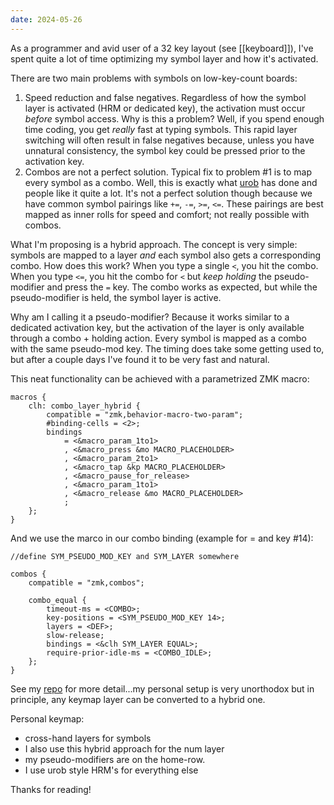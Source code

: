 ```yaml
---
date: 2024-05-26
---
```

As a programmer and avid user of a 32 key layout (see [[keyboard]]), I've spent quite a lot of time optimizing my symbol layer and how it's activated. 

There are two main problems with symbols on low-key-count boards:

1. Speed reduction and false negatives. Regardless of how the symbol layer is activated (HRM or dedicated key), the activation must occur *before* symbol access. Why is this a problem? Well, if you spend enough time coding, you get *really* fast at typing symbols. This rapid layer switching will often result in false negatives because, unless you have unnatural consistency, the symbol key could be pressed prior to the activation key. 
	<br/>
1. Combos are not a perfect solution. Typical fix to problem #1 is to map every symbol as a combo. Well, this is exactly what [urob](https://github.com/urob/zmk-config) has done and people like it quite a lot. It's not a perfect solution though because we have common symbol pairings like `+=`, `-=`, `>=`, `<=`. These pairings are best mapped as inner rolls for speed and comfort; not really possible with combos. 

What I'm proposing is a hybrid approach. The concept is very simple: symbols are mapped to a layer *and* each symbol also gets a corresponding combo. How does this work? When you type a single `<`, you hit the combo. When you type `<=`, you hit the combo for `<` but *keep holding* the pseudo-modifier and press the `=` key. The combo works as expected, but while the pseudo-modifier is held, the symbol layer is active. 

Why am I calling it a pseudo-modifier? Because it works similar to a dedicated activation key, but the activation of the layer is only available through a combo + holding action. Every symbol is mapped as a combo with the same pseudo-mod key. The timing does take some getting used to, but after a couple days I've found it to be very fast and natural. 

This neat functionality can be achieved with a parametrized ZMK macro:
```
macros {
	clh: combo_layer_hybrid {
		compatible = "zmk,behavior-macro-two-param";
		#binding-cells = <2>;
		bindings
			= <&macro_param_1to1>
			, <&macro_press &mo MACRO_PLACEHOLDER>
			, <&macro_param_2to1>
			, <&macro_tap &kp MACRO_PLACEHOLDER>
			, <&macro_pause_for_release>
			, <&macro_param_1to1>
			, <&macro_release &mo MACRO_PLACEHOLDER>
			;
	};
}
```

And we use the marco in our combo binding (example for = and key #14):
```
//define SYM_PSEUDO_MOD_KEY and SYM_LAYER somewhere

combos {
	compatible = "zmk,combos";
	
	combo_equal {
		timeout-ms = <COMBO>;
		key-positions = <SYM_PSEUDO_MOD_KEY 14>; 
		layers = <DEF>;
		slow-release;
		bindings = <&clh SYM_LAYER EQUAL>;
		require-prior-idle-ms = <COMBO_IDLE>;
	};
}
```

See my [repo](https://github.com/sashalex007/ergo_alex_zmk) for more detail...my personal setup is very unorthodox but in principle, any keymap layer can be converted to a hybrid one. 

Personal keymap:
- cross-hand layers for symbols
- I also use this hybrid approach for the num layer
- my pseudo-modifiers are on the home-row.
- I use urob style HRM's for everything else

Thanks for reading!



